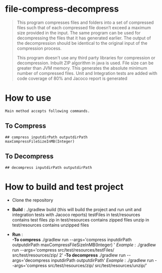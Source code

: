 # file-compress-decompress

> This program compresses files and folders into a set of compressed
> files such that of each compressed file doesn’t exceed a maximum size
> provided in the input. The same program can be used for decompressing
> the files that it has generated earlier. The output of the
> decompression should be identical to the original input of the
> compression process.
> 
> This program doesn't use any third party libraries for compression or
> decompression. Inbuilt ZIP algorithm in java is used.  File size can
> be greater than JVM memory. This generates the absolute minimum number
> of compressed files. 
> Unit and Integration tests are added with code coverage of 80% and Jacoco report is generated 


# How to use
	Main method accepts following commands.
	
## To Compress
	## compress inputdirPath outputdirPath maxCompressFileSizeInMB(Integer)
	

## To Decompress
	## decompress inputdirPath outputdirPath
	
# How to build and test project

 - Clone the repository
 - **Build** : ./gradlew build (this will build the project and run unit and integration tests with Jacoco reports) 
	 testFiles in test/resources contains test files
	 zip  in test/resources contains zipped files
	 unzip  in test/resources contains unzipped files
	 
 - **Run** :  
 **-To compress** ./gradlew run --args='compress inputdirPath outputdirPath maxCompressFileSizeInMB(Integer) '
  *Example* : ./gradlew run --args='compress src/test/resources/testFiles/ src/test/resources/zip/ 2'
  **-To decompress** ./gradlew run --args='decompress inputdirPath outputdirPath'
  *Example* : ./gradlew run --args='compress src/test/resources/zip/ src/test/resources/unzip/'
  
	  
